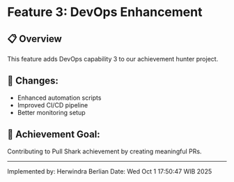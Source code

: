 # Feature 3: DevOps Enhancement

## 📋 Overview
This feature adds DevOps capability 3 to our achievement hunter project.

## 🔧 Changes:
- Enhanced automation scripts
- Improved CI/CD pipeline
- Better monitoring setup

## 🎯 Achievement Goal:
Contributing to Pull Shark achievement by creating meaningful PRs.

---
Implemented by: Herwindra Berlian
Date: Wed Oct  1 17:50:47 WIB 2025
